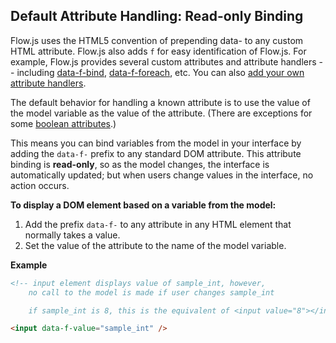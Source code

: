 ## Default Attribute Handling: Read-only Binding

Flow.js uses the HTML5 convention of prepending data- to any custom HTML attribute. Flow.js also adds `f` for easy identification of Flow.js. For example, Flow.js provides several custom attributes and attribute handlers -- including [data-f-bind](../binds/default-bind-attr), [data-f-foreach](../loop-attrs/foreach-attr/), etc. You can also [add your own attribute handlers](../attribute-manager/).

The default behavior for handling a known attribute is to use the value of the model variable as the value of the attribute. (There are exceptions for some [boolean attributes](../boolean-attr/).)

This means you can bind variables from the model in your interface by adding the `data-f-` prefix to any standard DOM attribute. This attribute binding is **read-only**, so as the model changes, the interface is automatically updated; but when users change values in the interface, no action occurs.

**To display a DOM element based on a variable from the model:**

1. Add the prefix `data-f-` to any attribute in any HTML element that normally takes a value.
2. Set the value of the attribute to the name of the model variable.

**Example**
```html
<!-- input element displays value of sample_int, however,
    no call to the model is made if user changes sample_int

    if sample_int is 8, this is the equivalent of <input value="8"></input> -->

<input data-f-value="sample_int" />
```
